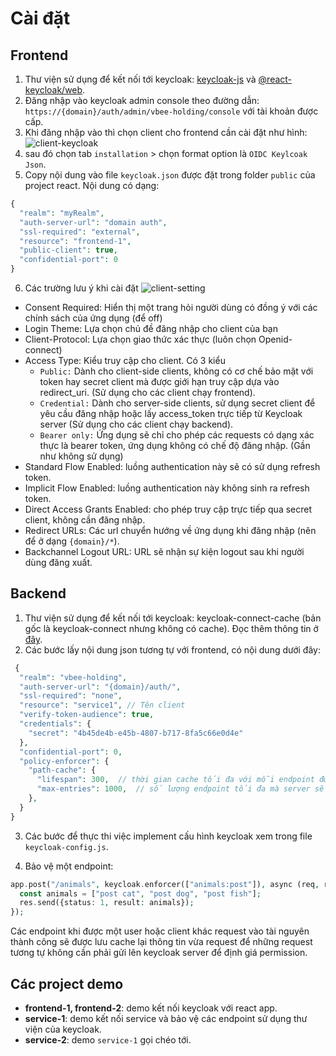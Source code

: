 
# Cài đặt
## Frontend

1. Thư viện sử dụng để kết nối tới keycloak: [keycloak-js](https://www.keycloak.org/docs/latest/securing_apps/index.html#_javascript_adapter) và [@react-keycloak/web](https://www.npmjs.com/package/@react-keycloak/web).
2. Đăng nhập vào keycloak admin console theo đường dẫn: `https://{domain}/auth/admin/vbee-holding/console` với tài khoản được cấp.
3. Khi đăng nhập vào thì chọn client cho frontend cần cài đặt như hình:
![client-keycloak](https://i.ibb.co/KGM930T/Screenshot-from-2021-10-05-14-35-45.png)
4. sau đó chọn tab `installation` > chọn format option là `OIDC Keylcoak Json`.
5. Copy nội dung vào file `keycloak.json` được đặt trong folder `public` của project react. Nội dung có dạng:
```php 
{
  "realm": "myRealm",
  "auth-server-url": "domain auth",
  "ssl-required": "external",
  "resource": "frontend-1",
  "public-client": true,
  "confidential-port": 0
}
```
6. Các trường lưu ý khi cài đặt
![client-setting](https://i.ibb.co/spSHdyD/client-setting.png)
* Consent Required: Hiển thị một trang hỏi người dùng có đồng ý với các chính sách của ứng dụng (để off)
* Login Theme: Lựa chọn chủ đề đăng nhập cho client của bạn
* Client-Protocol: Lựa chọn giao thức xác thực (luôn chọn Openid-connect)
* Access Type: Kiểu truy cập cho client. Có 3 kiểu
  - `Public:` Dành cho client-side clients, không có cơ chế bảo mật với token hay secret client mà được giới hạn truy cập dựa vào redirect_uri. (Sử dụng cho các client chạy frontend).
  - `Credential:` Dành cho server-side clients, sử dụng secret client để yêu cầu đăng nhập hoặc lấy access_token trực tiếp từ Keycloak server (Sử dụng cho các client chạy backend).
  - `Bearer only:` Ứng dụng sẽ chỉ cho phép các requests có dạng xác thực là bearer token, ứng dụng không có chế độ đăng nhập. (Gần như không sử dụng)
* Standard Flow Enabled: luồng authentication này sẽ có sử dụng refresh token.
* Implicit Flow Enabled: luồng authentication này không sinh ra refresh token.
* Direct Access Grants Enabled: cho phép truy cập trực tiếp qua secret client, không cần đăng nhập.
* Redirect URLs: Các url chuyển hướng về ứng dụng khi đăng nhập (nên để  ở dạng `{domain}/*`).
* Backchannel Logout URL: URL sẽ nhận sự kiện logout sau khi người dùng đăng xuất.


  

## Backend

1. Thư viện sử dụng để kết nối tới keycloak: keycloak-connect-cache (bản gốc là keycloak-connect nhưng không có cache). Đọc thêm thông tin ở [đây](https://www.keycloak.org/docs/latest/securing_apps/index.html#_nodejs_adapter).
2.  Các bước lấy nội dung json tương tự với frontend, có nội dung dưới đây:
```php 
 {
  "realm": "vbee-holding",
  "auth-server-url": "{domain}/auth/",
  "ssl-required": "none",
  "resource": "service1", // Tên client
  "verify-token-audience": true,
  "credentials": {
    "secret": "4b45de4b-e45b-4807-b717-8fa5c66e0d4e"
  },
  "confidential-port": 0,
  "policy-enforcer": {
    "path-cache": {
      "lifespan": 300,  // thời gian cache tối đa với mỗi endpoint được duyệt.
      "max-entries": 1000,  // số lượng endpoint tối đa mà server sẽ lưu.
    },
  }
}
```

3. Các bước để thực thi việc implement cấu hình keycloak xem trong file `keycloak-config.js`.

3. Bảo vệ một endpoint:
```php 
app.post("/animals", keycloak.enforcer(["animals:post"]), async (req, res) => {
  const animals = ["post cat", "post dog", "post fish"];
  res.send({status: 1, result: animals});
});
```
Các endpoint khi được một user hoặc client khác request vào tài nguyên thành công sẽ được lưu cache lại thông tin vừa request để những request tương tự không cần phải gửi lên keycloak server để  định giá permission.

## Các project demo

- **frontend-1, frontend-2**: demo kết nối keycloak với react app.
- **service-1**: demo kết nối service và bảo vệ các endpoint sử dụng thư viện của keycloak.
- **service-2**: demo `service-1` gọi chéo tới.




